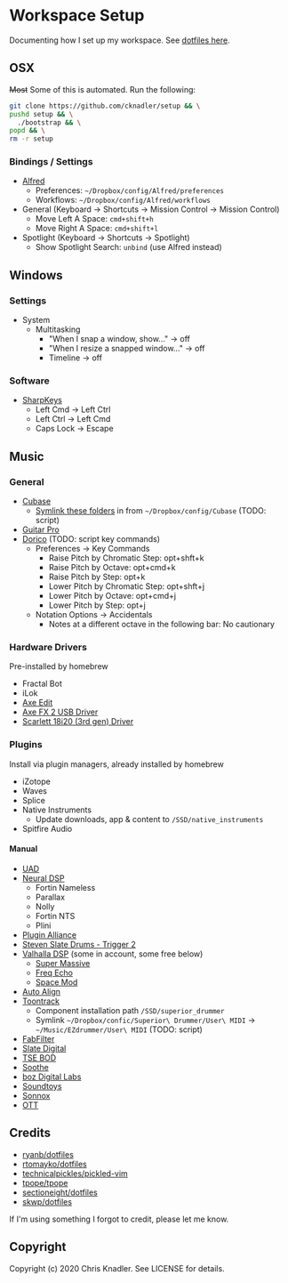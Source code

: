 # Workspace Setup

Documenting how I set up my workspace. See [dotfiles here](https://github.com/cknadler/dotfiles).

## OSX

~~Most~~ Some of this is automated. Run the following:

```bash
git clone https://github.com/cknadler/setup && \
pushd setup && \
  ./bootstrap && \
popd && \
rm -r setup
```

### Bindings / Settings

- [Alfred](https://www.alfredapp.com/)
  - Preferences: `~/Dropbox/config/Alfred/preferences`
  - Workflows: `~/Dropbox/config/Alfred/workflows`
- General (Keyboard -> Shortcuts -> Mission Control -> Mission Control)
  - Move Left A Space: `cmd+shift+h`
  - Move Right A Space: `cmd+shift+l`
- Spotlight (Keyboard -> Shortcuts -> Spotlight)
  - Show Spotlight Search: `unbind` (use Alfred instead)

## Windows

### Settings

- System
  - Multitasking
    - "When I snap a window, show..." -> off
    - "When I resize a snapped window..." -> off
    - Timeline -> off

### Software

- [SharpKeys](https://github.com/randyrants/sharpkeys)
  - Left Cmd -> Left Ctrl
  - Left Ctrl -> Left Cmd
  - Caps Lock -> Escape

## Music

### General

- [Cubase](https://www.steinberg.net/en/mysteinberg/my_products.html)
  - [Symlink these folders](https://helpcenter.steinberg.de/hc/en-us/articles/360000327730-Location-file-paths-of-presets-in-Cubase-and-Nuendo-) in from `~/Dropbox/config/Cubase` (TODO: script)
- [Guitar Pro](https://www.guitar-pro.com/en/index.php)
- [Dorico](https://new.steinberg.net/dorico/) (TODO: script key commands)
  - Preferences -> Key Commands
    - Raise Pitch by Chromatic Step: opt+shft+k
    - Raise Pitch by Octave: opt+cmd+k
    - Raise Pitch by Step: opt+k
    - Lower Pitch by Chromatic Step: opt+shft+j
    - Lower Pitch by Octave: opt+cmd+j
    - Lower Pitch by Step: opt+j
  - Notation Options -> Accidentals
    - Notes at a different octave in the following bar: No cautionary

### Hardware Drivers

Pre-installed by homebrew
- Fractal Bot
- iLok
- [Axe Edit](https://www.fractalaudio.com/axe-edit/)
- [Axe FX 2 USB Driver](https://www.fractalaudio.com/axe-fx-ii-downloads/)
- [Scarlett 18i20 (3rd gen) Driver](https://downloads.focusrite.com/focusrite/scarlett-3rd-gen/scarlett-18i20-3rd-gen)

### Plugins

Install via plugin managers, already installed by homebrew

- iZotope
- Waves
- Splice
- Native Instruments
  - Update downloads, app & content to `/SSD/native_instruments`
- Spitfire Audio
 
#### Manual

- [UAD](https://www.uaudio.com/my/account/)
- [Neural DSP](https://neuraldsp.com/)
  - Fortin Nameless
  - Parallax
  - Nolly
  - Fortin NTS
  - Plini
- [Plugin Alliance](https://www.plugin-alliance.com/en/installation-manager.html)
- [Steven Slate Drums - Trigger 2](https://my.stevenslateaudio.com/)
- [Valhalla DSP](https://valhalladsp.com/my-account/) (some in account, some free below)
  - [Super Massive](https://valhalladsp.com/shop/reverb/valhalla-supermassive/)
  - [Freq Echo](https://valhalladsp.com/shop/delay/valhalla-freq-echo/)
  - [Space Mod](https://valhalladsp.com/shop/modulation/valhalla-space-modulator/)
- [Auto Align](https://www.soundradix.com/)
- [Toontrack](https://www.toontrack.com/product-manager/)
  - Component installation path `/SSD/superior_drummer`
  - Symlink `~/Dropbox/confic/Superior\ Drummer/User\ MIDI` -> `~/Music/EZdrummer/User\ MIDI` (TODO: script)
- [FabFilter](https://www.fabfilter.com/download/)
- [Slate Digital](https://slatedigital.com/installers/)
- [TSE BOD](https://www.tseaudio.com/software/tseBOD)
- [Soothe](https://oeksound.com/plugins/)
- [boz Digital Labs](https://www.bozdigitallabs.com/my-account/downloads/)
- [Soundtoys](https://acct.soundtoys.com/acct/downloads)
- [Sonnox](https://www.sonnox.com/mysonnox)
- [OTT](https://splice.com/plugins/3788-ott-vst-au-by-xfer-records)

## Credits

* [ryanb/dotfiles](https://github.com/ryanb/dotfiles)
* [rtomayko/dotfiles](https://github.com/rtomayko/dotfiles)
* [technicalpickles/pickled-vim](https://github.com/technicalpickles/pickled-vim)
* [tpope/tpope](https://github.com/tpope/tpope)
* [sectioneight/dotfiles](https://github.com/sectioneight/dotfiles)
* [skwp/dotfiles](https://github.com/skwp/dotfiles)

If I'm using something I forgot to credit, please let me know.

## Copyright

Copyright (c) 2020 Chris Knadler. See LICENSE for details.

